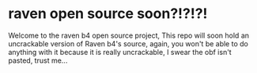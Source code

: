 # raven open source soon?!?!?!

Welcome to the raven b4 open source project, This repo will soon hold an uncrackable version of Raven b4's source, again, you won't be able to do anything with it because it is really uncrackable, I swear the obf isn't pasted, trust me...
